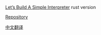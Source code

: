 [Let’s Build A Simple Interpreter](https://github.com/rspivak/lsbasi) rust version

[Repository](https://github.com/rspivak/lsbasi)

[中文翻译](https://github.com/12Tall/lsbasi_cn)